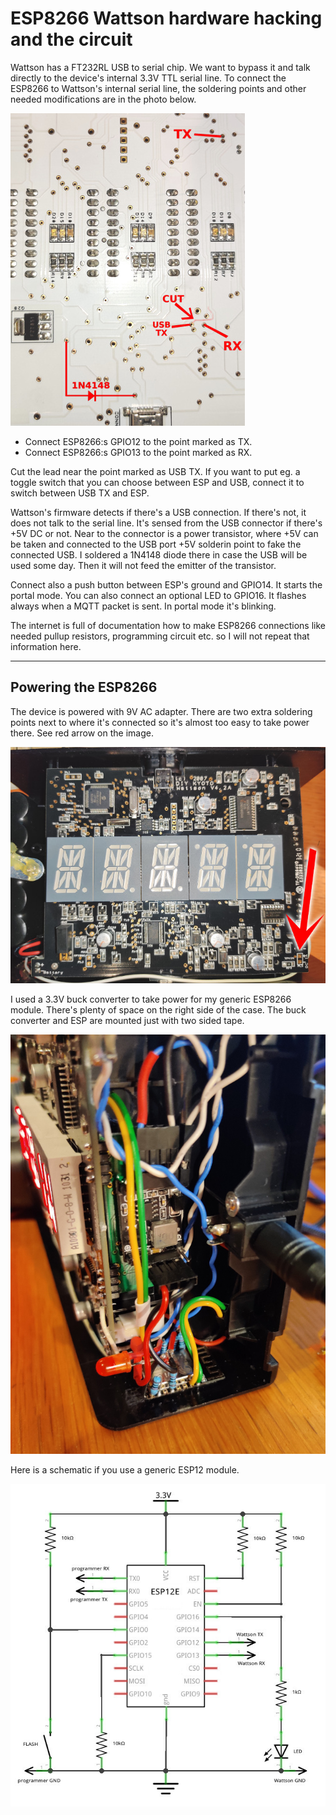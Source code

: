 # ESP8266 Wattson hardware hacking and the circuit

Wattson has a FT232RL USB to serial chip. We want to bypass it and talk directly to the device's 
internal 3.3V TTL serial line. To connect the ESP8266 to Wattson's internal serial line, the soldering 
points and other needed modifications are in the photo below.

![wattson_board_under2_small.jpg](images/wattson_board_under2_small.jpg)

- Connect ESP8266:s GPIO12 to the point marked as TX.
- Connect ESP8266:s GPIO13 to the point marked as RX.

Cut the lead near the point marked as USB TX. If you want to put eg. a toggle switch that you can choose
between ESP and USB, connect it to switch between USB TX and ESP.

Wattson's firmware detects if there's a USB connection. If there's not, it does not talk to the serial 
line. It's sensed from the USB connector if there's +5V DC or not. Near to the connector is a power 
transistor, where +5V can be taken and connected to the USB port +5V solderin point to fake the connected 
USB. I soldered a 1N4148 diode there in case the USB will be used some day. Then it will not feed the 
emitter of the transistor.

Connect also a push button between ESP's ground and GPIO14. It starts the portal mode. You can also 
connect an optional LED to GPIO16. It flashes always when a MQTT packet is sent. In portal mode it's 
blinking.

The internet is full of documentation how to make ESP8266 connections like needed pullup resistors,
programming circuit etc. so I will not repeat that information here.

----------

## Powering the ESP8266

The device is powered with 9V AC adapter. There are two extra soldering points next to where it's connected
so it's almost too easy to take power there. See red arrow on the image.

![wattson_board.jpg](images/wattson_board.jpg)

I used a 3.3V buck converter to take power for my generic ESP8266 module. There's plenty of space on
the right side of the case. The buck converter and ESP are mounted just with two sided tape.

![wattson_and_esp_small.jpg](images/wattson_and_esp_small.jpg)

Here is a schematic if you use a generic ESP12 module.

![esp8266_wattson_schema.jpg](images/esp8266_wattson_schema.jpg)

